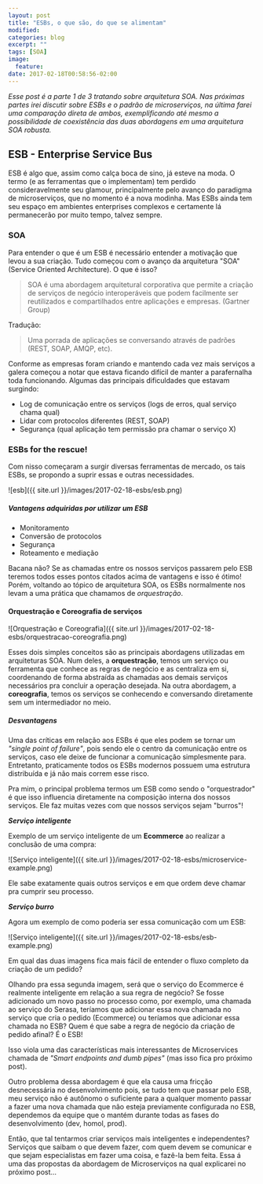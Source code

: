 ```yaml
---
layout: post
title: "ESBs, o que são, do que se alimentam"
modified:
categories: blog
excerpt: ""
tags: [SOA]
image:
  feature:
date: 2017-02-18T00:58:56-02:00
---
```


*Esse post é a parte 1 de 3 tratando sobre arquitetura SOA. Nas próximas partes irei discutir sobre ESBs e o padrão de microserviços, na última farei uma comparação direta de ambos, exemplificando até mesmo a possibilidade de coexistência das duas abordagens em uma arquitetura SOA robusta.*

## ESB - Enterprise Service Bus

ESB é algo que, assim como calça boca de sino, já esteve na moda. O termo (e as ferramentas que o implementam) tem perdido consideravelmente seu glamour, principalmente pelo avanço do paradigma de microserviços, que no momento é a nova modinha. Mas ESBs ainda tem seu espaço em ambientes enterprises complexos e certamente lá permanecerão por muito tempo, talvez sempre.  

### SOA

Para entender o que é um ESB é necessário entender a motivação que levou a sua criação. Tudo começou com o avanço da arquitetura "SOA" (Service Oriented Architecture). O que é isso?

> SOA é uma abordagem arquitetural corporativa que permite a criação de serviços de negócio interoperáveis que podem facilmente ser reutilizados e compartilhados entre aplicações e empresas. (Gartner Group)

Tradução: 

> Uma porrada de aplicações se conversando através de padrões (REST, SOAP, AMQP, etc).

Conforme as empresas foram criando e mantendo cada vez mais serviços a galera começou a notar que estava ficando difícil de manter a parafernalha toda funcionando. Algumas das principais dificuldades que estavam surgindo:

* Log de comunicação entre os serviços (logs de erros, qual serviço chama qual)
* Lidar com protocolos diferentes (REST, SOAP)
* Segurança (qual aplicação tem permissão pra chamar o serviço X)

### ESBs for the rescue!

Com nisso começaram a surgir diversas ferramentas de mercado, os tais ESBs, se propondo a suprir essas e outras necessidades.

![esb]({{ site.url }}/images/2017-02-18-esbs/esb.png)

##### Vantagens adquiridas por utilizar um ESB

* Monitoramento
* Conversão de protocolos 
* Segurança
* Roteamento e mediação

Bacana não? Se as chamadas entre os nossos serviços passarem pelo ESB teremos todos esses pontos citados acima de vantagens e isso é ótimo! Porém, voltando ao tópico de arquitetura SOA, os ESBs normalmente nos levam a uma prática que chamamos de *orquestração*.

#### Orquestração e Coreografia de serviços

![Orquestração e Coreografia]({{ site.url }}/images/2017-02-18-esbs/orquestracao-coreografia.png)

Esses dois simples conceitos são as principais abordagens utilizadas em arquiteturas SOA. Num deles, a **orquestração**, temos um serviço ou ferramenta que conhece as regras de negócio e as centraliza em si, coordenando de forma abstraída as chamadas aos demais serviços necessários pra concluir a operação desejada. Na outra abordagem, a **coreografia**, temos os serviços se conhecendo e conversando diretamente sem um intermediador no meio.

##### Desvantagens

Uma das críticas em relação aos ESBs é que eles podem se tornar um *"single point of failure"*, pois sendo ele o centro da comunicação entre os serviços, caso ele deixe de funcionar a comunicação simplesmente para. Entretanto, praticamente todos os ESBs modernos possuem uma estrutura distribuída e já não mais correm esse risco.

Pra mim, o principal problema termos um ESB como sendo o "orquestrador" é que isso influencia diretamente na composição interna dos nossos serviços. Ele faz muitas vezes com que nossos serviços sejam "burros"! 

***Serviço inteligente***

Exemplo de um serviço inteligente de um **Ecommerce** ao realizar a conclusão de uma compra:

![Serviço inteligente]({{ site.url }}/images/2017-02-18-esbs/microservice-example.png)

Ele sabe exatamente quais outros serviços e em que ordem deve chamar pra cumprir seu processo.

***Serviço burro***

Agora um exemplo de como poderia ser essa comunicação com um ESB:

![Serviço inteligente]({{ site.url }}/images/2017-02-18-esbs/esb-example.png)

Em qual das duas imagens fica mais fácil de entender o fluxo completo da criação de um pedido?

Olhando pra essa segunda imagem, será que o serviço do Ecommerce é realmente inteligente em relação a sua regra de negócio? Se fosse adicionado um novo passo no processo como, por exemplo, uma chamada ao serviço do Serasa, teríamos que adicionar essa nova chamada no serviço que cria o pedido (Ecommerce) ou teríamos que adicionar essa chamada no ESB? Quem é que sabe a regra de negócio da criação de pedido afinal? É o ESB!

Isso viola uma das características mais interessantes de Microservices chamada de *"Smart endpoints and dumb pipes"* (mas isso fica pro próximo post). 

Outro problema dessa abordagem é que ela causa uma fricção desnecessária no desenvolvimento pois, se tudo tem que passar pelo ESB, meu serviço não é autônomo o suficiente para a qualquer momento passar a fazer uma nova chamada que não esteja previamente configurada no ESB, dependemos da equipe que o mantém durante todas as fases do desenvolvimento (dev, homol, prod).

Então, que tal tentarmos criar serviços mais inteligentes e independentes? Serviços que saibam o que devem fazer, com quem devem se comunicar e que sejam especialistas em fazer uma coisa, e fazê-la bem feita. Essa á uma das propostas da abordagem de Microserviços na qual explicarei no próximo post...

